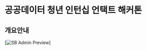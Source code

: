 # 공공데이터 청년 인턴십 언택트 해커톤

## 개요안내

[![SB Admin Preview](https://dt20gw.hyosungitx.com/cimg/00/ZU/cf/jV/2/bbs/000001wit_0_img_9.jpg)]
